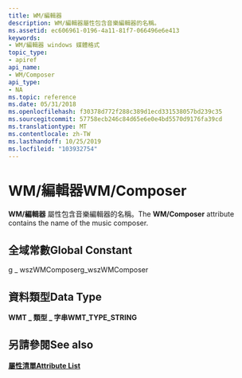 ```yaml
---
title: WM/編輯器
description: WM/編輯器屬性包含音樂編輯器的名稱。
ms.assetid: ec606961-0196-4a11-81f7-066496e6e413
keywords:
- WM/編輯器 windows 媒體格式
topic_type:
- apiref
api_name:
- WM/Composer
api_type:
- NA
ms.topic: reference
ms.date: 05/31/2018
ms.openlocfilehash: f30378d772f288c389d1ecd331538057bd239c35
ms.sourcegitcommit: 57758ecb246c84d65e6e0e4bd5570d9176fa39cd
ms.translationtype: MT
ms.contentlocale: zh-TW
ms.lasthandoff: 10/25/2019
ms.locfileid: "103932754"
---
```

# <a name="wmcomposer"></a><span data-ttu-id="f2f1e-104">WM/編輯器</span><span class="sxs-lookup"><span data-stu-id="f2f1e-104">WM/Composer</span></span>

<span data-ttu-id="f2f1e-105">**WM/編輯器** 屬性包含音樂編輯器的名稱。</span><span class="sxs-lookup"><span data-stu-id="f2f1e-105">The **WM/Composer** attribute contains the name of the music composer.</span></span>

## <a name="global-constant"></a><span data-ttu-id="f2f1e-106">全域常數</span><span class="sxs-lookup"><span data-stu-id="f2f1e-106">Global Constant</span></span>

<span data-ttu-id="f2f1e-107">g \_ wszWMComposer</span><span class="sxs-lookup"><span data-stu-id="f2f1e-107">g\_wszWMComposer</span></span>

## <a name="data-type"></a><span data-ttu-id="f2f1e-108">資料類型</span><span class="sxs-lookup"><span data-stu-id="f2f1e-108">Data Type</span></span>

<span data-ttu-id="f2f1e-109">**WMT \_ 類型 \_ 字串**</span><span class="sxs-lookup"><span data-stu-id="f2f1e-109">**WMT\_TYPE\_STRING**</span></span>

## <a name="see-also"></a><span data-ttu-id="f2f1e-110">另請參閱</span><span class="sxs-lookup"><span data-stu-id="f2f1e-110">See also</span></span>

<dl> <dt>

[<span data-ttu-id="f2f1e-111">**屬性清單**</span><span class="sxs-lookup"><span data-stu-id="f2f1e-111">**Attribute List**</span></span>](attribute-list.md)
</dt> </dl>

 

 




